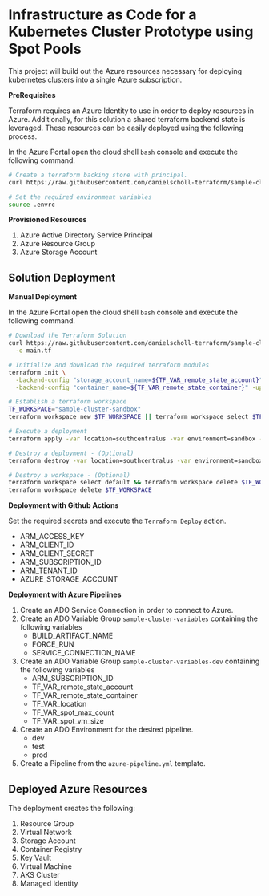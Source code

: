 # Infrastructure as Code for a Kubernetes Cluster Prototype using Spot Pools

This project will build out the Azure resources necessary for deploying kubernetes clusters into a single Azure subscription.

__PreRequisites__

Terraform requires an Azure Identity to use in order to deploy resources in Azure.  Additionally, for this solution a shared terraform backend state is leveraged.  These resources can be easily deployed using the following process.

In the Azure Portal open the cloud shell `bash` console and execute the following command.

```bash
# Create a terraform backing store with principal.
curl https://raw.githubusercontent.com/danielscholl-terraform/sample-cluster/main/setup.sh | bash

# Set the required environment variables
source .envrc
```

__Provisioned Resources__

1. Azure Active Directory Service Principal
1. Azure Resource Group
1. Azure Storage Account


## Solution Deployment

__Manual Deployment__

In the Azure Portal open the cloud shell `bash` console and execute the following command.

```bash
# Download the Terraform Solution
curl https://raw.githubusercontent.com/danielscholl-terraform/sample-cluster/main/main.tf \
  -o main.tf

# Initialize and download the required terraform modules
terraform init \
  -backend-config "storage_account_name=${TF_VAR_remote_state_account}" \
  -backend-config "container_name=${TF_VAR_remote_state_container}" -upgrade

# Establish a terraform workspace
TF_WORKSPACE="sample-cluster-sandbox"
terraform workspace new $TF_WORKSPACE || terraform workspace select $TF_WORKSPACE

# Execute a deployment
terraform apply -var location=southcentralus -var environment=sandbox -var spot_max_count=5 -var spot_vm_size=Standard_D2_v2

# Destroy a deployment - (Optional)
terraform destroy -var location=southcentralus -var environment=sandbox -var spot_max_count=5 -var spot_vm_size=Standard_D2_v2

# Destroy a workspace - (Optional)
terraform workspace select default && terraform workspace delete $TF_WORKSPACE
terraform workspace delete $TF_WORKSPACE
```


__Deployment with Github Actions__

Set the required secrets and execute the `Terraform Deploy` action.

- ARM_ACCESS_KEY
- ARM_CLIENT_ID
- ARM_CLIENT_SECRET
- ARM_SUBSCRIPTION_ID
- ARM_TENANT_ID
- AZURE_STORAGE_ACCOUNT



__Deployment with Azure Pipelines__

1. Create an ADO Service Connection in order to connect to Azure.
2. Create an ADO Variable Group `sample-cluster-variables` containing the following variables
    - BUILD_ARTIFACT_NAME
    - FORCE_RUN
    - SERVICE_CONNECTION_NAME
3. Create an ADO Variable Group `sample-cluster-variables-dev` containing the following variables
    - ARM_SUBSCRIPTION_ID
    - TF_VAR_remote_state_account
    - TF_VAR_remote_state_container
    - TF_VAR_location
    - TF_VAR_spot_max_count
    - TF_VAR_spot_vm_size
4. Create an ADO Environment for the desired pipeline.
    - dev
    - test
    - prod
5. Create a Pipeline from the `azure-pipeline.yml` template.



## Deployed Azure Resources

The  deployment creates the following:

1. Resource Group
1. Virtual Network
1. Storage Account
1. Container Registry
1. Key Vault
1. Virtual Machine
1. AKS Cluster
1. Managed Identity
